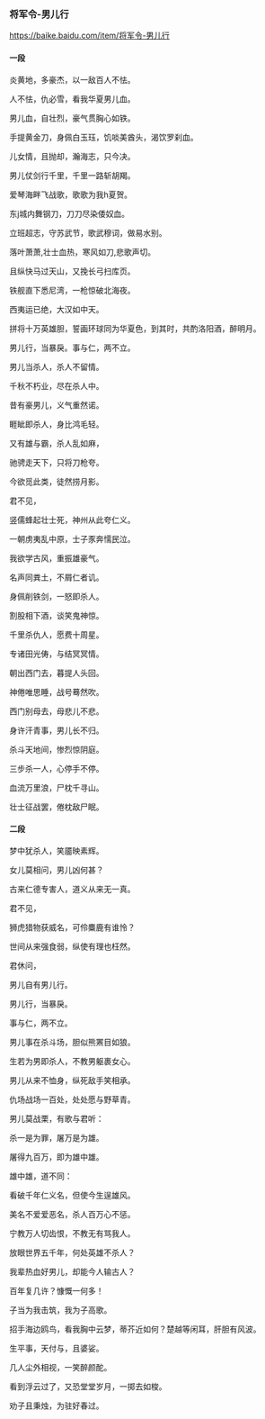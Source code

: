 ### 将军令-男儿行
https://baike.baidu.com/item/将军令-男儿行

#### 一段

炎黄地，多豪杰，以一敌百人不怯。

人不怯，仇必雪，看我华夏男儿血。

男儿血，自壮烈，豪气贯胸心如铁。

手提黄金刀，身佩白玉珏，饥啖美酋头，渴饮罗刹血。

儿女情，且抛却，瀚海志，只今决。

男儿仗剑行千里，千里一路斩胡羯。

爱琴海畔飞战歌，歌歌为我h夏贺。

东j城内舞钢刀，刀刀尽染倭奴血。

立班超志，守苏武节，歌武穆词，做易水别。

落叶萧萧,壮士血热，寒风如刀,悲歌声切。

且纵快马过天山，又挽长弓扫库页。

铁舰直下悉尼湾，一枪惊破北海夜。

西夷运已绝，大汉如中天。

拼将十万英雄胆，誓画环球同为华夏色，到其时，共酌洛阳酒，醉明月。

男儿行，当暴戾。事与仁，两不立。

男儿当杀人，杀人不留情。

千秋不朽业，尽在杀人中。

昔有豪男儿，义气重然诺。

睚眦即杀人，身比鸿毛轻。

又有雄与霸，杀人乱如麻，

驰骋走天下，只将刀枪夸。

今欲觅此类，徒然捞月影。

君不见，

竖儒蜂起壮士死，神州从此夸仁义。

一朝虏夷乱中原，士子豕奔懦民泣。

我欲学古风，重振雄豪气。

名声同粪土，不屑仁者讥。

身佩削铁剑，一怒即杀人。

割股相下酒，谈笑鬼神惊。

千里杀仇人，愿费十周星。

专诸田光俦，与结冥冥情。

朝出西门去，暮提人头回。

神倦唯思睡，战号蓦然吹。

西门别母去，母悲儿不悲。

身许汗青事，男儿长不归。

杀斗天地间，惨烈惊阴庭。

三步杀一人，心停手不停。

血流万里浪，尸枕千寻山。

壮士征战罢，倦枕敌尸眠。

#### 二段

梦中犹杀人，笑靥映素辉。

女儿莫相问，男儿凶何甚？

古来仁德专害人，道义从来无一真。

君不见，

狮虎猎物获威名，可伶麋鹿有谁怜？

世间从来强食弱，纵使有理也枉然。

君休问，

男儿自有男儿行。

男儿行，当暴戾。

事与仁，两不立。

男儿事在杀斗场，胆似熊罴目如狼。

生若为男即杀人，不教男躯裹女心。

男儿从来不恤身，纵死敌手笑相承。

仇场战场一百处，处处愿与野草青。

男儿莫战栗，有歌与君听：

杀一是为罪，屠万是为雄。

屠得九百万，即为雄中雄。

雄中雄，道不同：

看破千年仁义名，但使今生逞雄风。

美名不爱爱恶名，杀人百万心不惩。

宁教万人切齿恨，不教无有骂我人。

放眼世界五千年，何处英雄不杀人？

我辈热血好男儿，却能今人输古人？

百年复几许？慷慨一何多！

子当为我击筑，我为子高歌。

招手海边鸥鸟，看我胸中云梦，蒂芥近如何？楚越等闲耳，肝胆有风波。

生平事，天付与，且婆娑。

几人尘外相视，一笑醉颜酡。

看到浮云过了，又恐堂堂岁月，一掷去如梭。

劝子且秉烛，为驻好春过。
